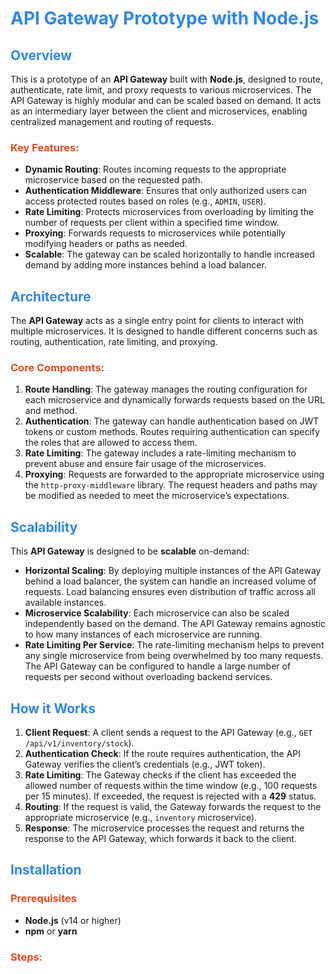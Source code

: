# <span style="color: #2d87f0;">API Gateway Prototype with Node.js</span>

## <span style="color: #2d87f0;">Overview</span>

This is a prototype of an **API Gateway** built with **Node.js**, designed to route, authenticate, rate limit, and proxy requests to various microservices. The API Gateway is highly modular and can be scaled based on demand. It acts as an intermediary layer between the client and microservices, enabling centralized management and routing of requests.

### <span style="color: #e64a19;">Key Features:</span>

- **Dynamic Routing**: Routes incoming requests to the appropriate microservice based on the requested path.
- **Authentication Middleware**: Ensures that only authorized users can access protected routes based on roles (e.g., `ADMIN`, `USER`).
- **Rate Limiting**: Protects microservices from overloading by limiting the number of requests per client within a specified time window.
- **Proxying**: Forwards requests to microservices while potentially modifying headers or paths as needed.
- **Scalable**: The gateway can be scaled horizontally to handle increased demand by adding more instances behind a load balancer.

## <span style="color: #2d87f0;">Architecture</span>

The **API Gateway** acts as a single entry point for clients to interact with multiple microservices. It is designed to handle different concerns such as routing, authentication, rate limiting, and proxying.

### <span style="color: #e64a19;">Core Components:</span>

1. **Route Handling**: The gateway manages the routing configuration for each microservice and dynamically forwards requests based on the URL and method.
2. **Authentication**: The gateway can handle authentication based on JWT tokens or custom methods. Routes requiring authentication can specify the roles that are allowed to access them.
3. **Rate Limiting**: The gateway includes a rate-limiting mechanism to prevent abuse and ensure fair usage of the microservices.
4. **Proxying**: Requests are forwarded to the appropriate microservice using the `http-proxy-middleware` library. The request headers and paths may be modified as needed to meet the microservice’s expectations.

## <span style="color: #2d87f0;">Scalability</span>

This **API Gateway** is designed to be **scalable** on-demand:

- **Horizontal Scaling**: By deploying multiple instances of the API Gateway behind a load balancer, the system can handle an increased volume of requests. Load balancing ensures even distribution of traffic across all available instances.
- **Microservice Scalability**: Each microservice can also be scaled independently based on the demand. The API Gateway remains agnostic to how many instances of each microservice are running.
- **Rate Limiting Per Service**: The rate-limiting mechanism helps to prevent any single microservice from being overwhelmed by too many requests. The API Gateway can be configured to handle a large number of requests per second without overloading backend services.

## <span style="color: #2d87f0;">How it Works</span>

1. **Client Request**: A client sends a request to the API Gateway (e.g., `GET /api/v1/inventory/stock`).
2. **Authentication Check**: If the route requires authentication, the API Gateway verifies the client’s credentials (e.g., JWT token).
3. **Rate Limiting**: The Gateway checks if the client has exceeded the allowed number of requests within the time window (e.g., 100 requests per 15 minutes). If exceeded, the request is rejected with a **429** status.
4. **Routing**: If the request is valid, the Gateway forwards the request to the appropriate microservice (e.g., `inventory` microservice).
5. **Response**: The microservice processes the request and returns the response to the API Gateway, which forwards it back to the client.

## <span style="color: #2d87f0;">Installation</span>

### <span style="color: #e64a19;">Prerequisites</span>
- **Node.js** (v14 or higher)
- **npm** or **yarn**

### <span style="color: #e64a19;">Steps:</span>
